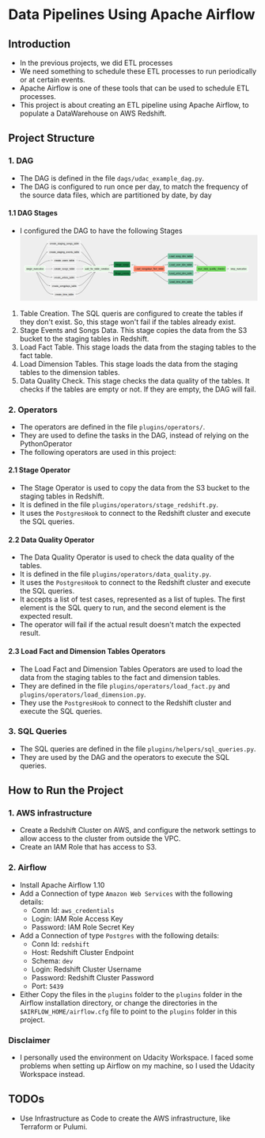 # Data Pipelines Using Apache Airflow

## Introduction
* In the previous projects, we did ETL processes
* We need something to schedule these ETL processes to run periodically or at certain events.
* Apache Airflow is one of these tools that can be used to schedule ETL processes.
* This project is about creating an ETL pipeline using Apache Airflow, to populate a DataWarehouse on AWS Redshift.


## Project Structure

### 1. DAG
* The DAG is defined in the file `dags/udac_example_dag.py`.
* The DAG is configured to run once per day, to match the frequency of the source data files, which are partitioned by date, by day
#### 1.1 DAG Stages
* I configured the DAG to have the following Stages
![DAG](images/dag.png)
1. Table Creation. The SQL queris are configured to create the tables if they don't exist. So, this stage won't fail if the tables already exist.
2. Stage Events and Songs Data. This stage copies the data from the S3 bucket to the staging tables in Redshift.
3. Load Fact Table. This stage loads the data from the staging tables to the fact table.
4. Load Dimension Tables. This stage loads the data from the staging tables to the dimension tables.
5. Data Quality Check. This stage checks the data quality of the tables. It checks if the tables are empty or not. If they are empty, the DAG will fail.

### 2. Operators
* The operators are defined in the file `plugins/operators/`.
* They are used to define the tasks in the DAG, instead of relying on the PythonOperator
* The following operators are used in this project:
#### 2.1 Stage Operator
* The Stage Operator is used to copy the data from the S3 bucket to the staging tables in Redshift.
* It is defined in the file `plugins/operators/stage_redshift.py`.
* It uses the `PostgresHook` to connect to the Redshift cluster and execute the SQL queries.
#### 2.2 Data Quality Operator
* The Data Quality Operator is used to check the data quality of the tables.
* It is defined in the file `plugins/operators/data_quality.py`.
* It uses the `PostgresHook` to connect to the Redshift cluster and execute the SQL queries.
* It accepts a list of test cases, represented as a list of tuples. The first element is the SQL query to run, and the second element is the expected result.
* The operator will fail if the actual result doesn't match the expected result.
#### 2.3 Load Fact and Dimension Tables Operators
* The Load Fact and Dimension Tables Operators are used to load the data from the staging tables to the fact and dimension tables.
* They are defined in the file `plugins/operators/load_fact.py` and `plugins/operators/load_dimension.py`.
* They use the `PostgresHook` to connect to the Redshift cluster and execute the SQL queries.

### 3. SQL Queries
* The SQL queries are defined in the file `plugins/helpers/sql_queries.py`.
* They are used by the DAG and the operators to execute the SQL queries.


## How to Run the Project
### 1. AWS infrastructure
* Create a Redshift Cluster on AWS, and configure the network settings to allow access to the cluster from outside the VPC.
* Create an IAM Role that has access to S3.
### 2. Airflow
* Install Apache Airflow 1.10
* Add a Connection of type `Amazon Web Services` with the following details:
    * Conn Id: `aws_credentials`
    * Login: IAM Role Access Key
    * Password: IAM Role Secret Key
* Add a Connection of type `Postgres` with the following details:
    * Conn Id: `redshift`
    * Host: Redshift Cluster Endpoint
    * Schema: `dev`
    * Login: Redshift Cluster Username
    * Password: Redshift Cluster Password
    * Port: `5439`
* Either Copy the files in the `plugins` folder to the `plugins` folder in the Airflow installation directory, or change the directories in the `$AIRFLOW_HOME/airflow.cfg` file to point to the `plugins` folder in this project.

### Disclaimer
* I personally used the environment on Udacity Workspace. I faced some problems when setting up Airflow on my machine, so I used the Udacity Workspace instead.

## TODOs
* Use Infrastructure as Code to create the AWS infrastructure, like Terraform or Pulumi.
